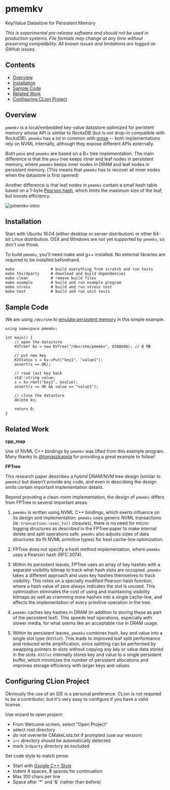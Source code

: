 # pmemkv
Key/Value Datastore for Persistent Memory

*This is experimental pre-release software and should not be used in
production systems. File formats may change at any time without
preserving compatibility. All known issues and limitations are logged
as GitHub issues.*

Contents
--------

<ul>
<li><a href="#overview">Overview</a></li>
<li><a href="#installation">Installation</a></li>
<li><a href="#sample_code">Sample Code</a></li>
<li><a href="#related_work">Related Work</a></li>
<li><a href="#configuring_clion_project">Configuring CLion Project</a></li>
</ul>

<a name="overview"/>

Overview
--------

`pmemkv` is a local/embedded key-value datastore optimized for
peristent memory whose API is similar to RocksDB
(but is not drop-in compatible with RocksDB). `pmemkv` has
a lot in common with [pmse](https://github.com/pmem/pmse)
-- both implementations rely on NVML internally, although
they expose different APIs externally.

Both `pmse` and `pmemkv` are based on a B+ tree
implementation. The main difference is that the `pmse`
tree keeps inner and leaf nodes in persistent memory,
where `pmemkv` keeps inner nodes in DRAM and leaf nodes in
persistent memory. (This means that `pmemkv` has to recover
all inner nodes when the datastore is first opened)

Another difference is that leaf nodes
in `pmemkv` contain a small hash table based on a 1-byte
[Pearson hash](https://en.wikipedia.org/wiki/Pearson_hashing),
which limits the maximum size of the leaf, but boosts efficiency.

![pmemkv-intro](https://cloud.githubusercontent.com/assets/913363/22454311/21f15aa8-e742-11e6-9821-e3af513e279b.png)

<a name="installation"/>

Installation
------------

Start with Ubuntu 16.04 (either desktop or server distribution) or other
64-bit Linux distribution. OSX and Windows are not yet supported by `pmemkv`,
so don't use those.

To build `pmemkv`, you'll need make and g++ installed. No external libraries
are required to be installed beforehand.

```
make                # build everything from scratch and run tests
make thirdparty     # download and build dependencies
make clean          # remove build files
make example        # build and run example program
make stress         # build and run stress test
make test           # build and run unit tests
```

<a name="sample_code"/>

Sample Code
-----------

We are using `/dev/shm` to
[emulate persistent memory](http://pmem.io/2016/02/22/pm-emulation.html)
in this simple example.

```
using namespace pmemkv;

int main() {
    // open the datastore
    KVTree* kv = new KVTree("/dev/shm/pmemkv", 8388608); // 8 MB

    // put new key
    KVStatus s = kv->Put("key1", "value1");
    assert(s == OK);

    // read last key back
    std::string value;
    s = kv->Get("key1", &value);
    assert(s == OK && value == "value1");

    // close the datastore
    delete kv;

    return 0;
}
```

<a name="related_work"/>

Related Work
------------

**cpp_map**

Use of NVML C++ bindings by `pmemkv` was lifted from this example program.
Many thanks to [@tomaszkapela](https://github.com/tomaszkapela)
for providing a great example to follow!

**FPTree**

This research paper describes a hybrid DRAM/NVM tree design (similar
to `pmemkv`) but doesn't provide any code, and even in describing the
design omits certain important implementation details.

Beyond providing a clean-room implementation, the design of `pmemkv` differs
from FPTree in several important areas:

1. `pmemkv` is written using NVML C++ bindings, which exerts influence on
its design and implementation. `pmemkv` uses generic NVML transactions
(ie. `transaction::exec_tx()` closures), there is no need for micro-logging
structures as described in the FPTree paper to make internal delete and
split operations safe. `pmemkv` also adjusts sizes of data structures
(to fit NVML primitive types) for best cache-line optimization.

2. FPTree does not specify a hash method implementation, where `pmemkv`
uses a Pearson hash (RFC 3074).

3. Within its persistent leaves, FPTree uses an array of key hashes with
a separate visibility bitmap to track what hash slots are occupied.
`pmemkv` takes a different approach and uses key hashes themselves to track
visibility. This relies on a specially modified Pearson hash function,
where a hash value of zero always indicates the slot is unused.
This optimization eliminates the cost of using and maintaining
visibility bitmaps as well as cramming more hashes into a single
cache-line, and affects the implementation of every primitive operation
in the tree.

4. `pmemkv` caches key hashes in DRAM (in addition to storing these as
part of the persistent leaf). This speeds leaf operations, especially with
slower media, for what seems like an acceptable rise in DRAM usage.

5. Within its persistent leaves, `pmemkv` combines hash, key and value
into a single slot type (`KVSlot`). This leads to improved leaf split
performance and reduced write amplification, since splitting can be
performed by swapping pointers to slots without copying any key or
value data stored in the slots. `KVSlot` internally stores key and
value to a single persistent buffer, which minimizes the number of
persistent allocations and improves storage efficiency with larger 
keys and values.

<a name="configuring_clion_project"/>

Configuring CLion Project
-------------------------

Obviously the use of an IDE is a personal preference. CLion is not
required to be a contributor, but it's very easy to configure if
you have a valid license.

Use wizard to open project:

* From Welcome screen, select "Open Project"
* select root directory
* do not overwrite CMakeLists.txt if prompted (use our version)
* `src` directory should be automatically detected
* mark `3rdparty` directory as excluded

Set code style to match pmse:
* Start with [Google C++ Style](https://google.github.io/styleguide/cppguide.html)
* Indent 4 spaces, 8 spaces for continuation
* Max 100 chars per line
* Space after '*' and '&' (rather than before)
